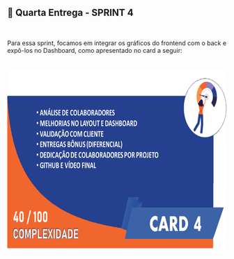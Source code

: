 ## :bookmark: Quarta Entrega - SPRINT 4

<br>

Para essa sprint, focamos em integrar os gráficos do frontend com o back e expô-los no Dashboard, como apresentado no card a seguir:
<h1 align="center"> <img src = "/Imagens Geral/card04.png" width="710" height="420" /></h1>

<br>